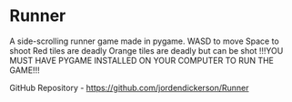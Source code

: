 # Runner
A side-scrolling runner game made in pygame.
WASD to move
Space to shoot
Red tiles are deadly
Orange tiles are deadly but can be shot
!!!YOU MUST HAVE PYGAME INSTALLED ON YOUR COMPUTER TO RUN THE GAME!!!

GitHub Repository - https://github.com/jordendickerson/Runner
